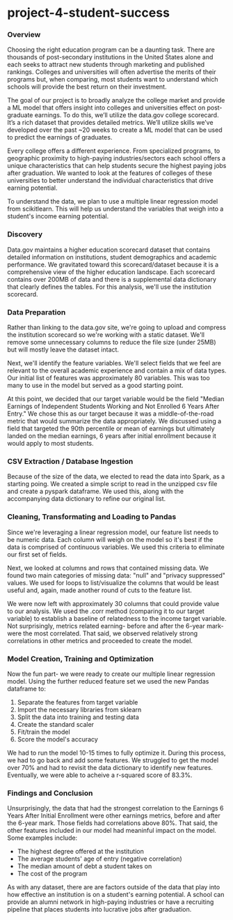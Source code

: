 # project-4-student-success

### Overview
Choosing the right education program can be a daunting task. There are thousands of post-secondary institutions in the United States alone and each seeks to attract new students through marketing and published rankings. Colleges and universities will often advertise the merits of their programs but, when comparing, most students want to understand which schools will provide the best return on their investment.

The goal of our project is to broadly analyze the college market and provide a ML model that offers insight into colleges and universities effect on post-graduate earnings. To do this, we’ll utilize the data.gov college scorecard. It’s a rich dataset that provides detailed metrics. We’ll utilize skills we’ve developed over the past ~20 weeks to create a ML model that can be used to predict the earnings of graduates.

Every college offers a different experience. From specialized programs, to geographic proximity to high-paying industries/sectors each school offers a unique characteristics that can help students secure the highest paying jobs after graduation. We wanted to look at the features of colleges of these universities to better understand the individual characteristics that drive earning potential. 

To understand the data, we plan to use a multiple linear regression model from scikitlearn. This will help us understand the variables that weigh into a student's income earning potential. 

### Discovery
Data.gov maintains a higher education scorecard dataset that contains detailed information on institutions, student demographics and academic performance. We gravitated toward this scorecard/dataset because it is a comprehensive view of the higher education landscape. Each scorecard contains over 200MB of data and there is a supplemental data dictionary that clearly defines the tables. For this analysis, we'll use the institution scorecard.

### Data Preparation
Rather than linking to the data.gov site, we're going to upload and compress the institution scorecard so we're working with a static dataset. We'll remove some unnecessary columns to reduce the file size (under 25MB) but will mostly leave the dataset intact.

Next, we'll identify the feature variables. We'll select fields that we feel are relevant to the overall academic experience and contain a mix of data types. Our initial list of features was approximately 80 variables. This was too many to use in the model but served as a good starting point. 

At this point, we decided that our target variable would be the field "Median Earnings of Independent Students Working and Not Enrolled 6 Years After Entry." We chose this as our target because it was a middle-of-the-road metric that would summarize the data appropriately. We discussed using a field that targeted the 90th percentile or mean of earnings but ultimately landed on the median earnings, 6 years after initial enrollment because it would apply to most students. 

### CSV Extraction / Database Ingestion

Because of the size of the data, we elected to read the data into Spark, as a starting poing. We created a simple script to read in the unzipped csv file and create a pyspark dataframe. We used this, along with the accompanying data dictionary to refine our original list. 

### Cleaning, Transformating and Loading to Pandas
Since we're leveraging a linear regression model, our feature list needs to be numeric data. Each column will weigh on the model so it's best if the data is comprised of continuous variables. We used this criteria to eliminate our first set of fields. 

Next, we looked at columns and rows that contained missing data. We found two main categories of missing data: "null" and "privacy suppressed" values. We used for loops to list/visualize the columns that would be least useful and, again, made another round of cuts to the feature list. 

We were now left with approximately 30 columns that could provide value to our analysis. We used the .corr method (comparing it to our target variable) to establish a baseline of relatedness to the income target variable. Not surprisingly, metrics related earning- before and after the 6-year mark- were the most correlated. That said, we observed relatively strong correlations in other metrics and proceeded to create the model. 

### Model Creation, Training and Optimization
Now the fun part- we were ready to create our multiple linear regression model. Using the further reduced feature set we used the new Pandas dataframe to:
1. Separate the features from target variable
2. Import the necessary libraries from sklearn
3. Split the data into training and testing data
4. Create the standard scaler
5. Fit/train the model
6. Score the model's accuracy

We had to run the model 10-15 times to fully optimize it. During this process, we had to go back and add some features. We struggled to get the model over 70% and had to revisit the data dictionary to identify new features. Eventually, we were able to acheive a r-squared score of 83.3%. 

### Findings and Conclusion
Unsurprisingly, the data that had the strongest correlation to the Earnings 6 Years After Initial Enrollment were other earnings metrics, before and after the 6-year mark. Those fields had correlations above 80%. That said, the other features included in our model had meaninful impact on the model. Some examples include:
* The highest degree offered at the institution
* The average students' age of entry (negative correlation)
* The median amount of debt a student takes on
* The cost of the program

As with any dataset, there are are factors outside of the data that play into how effective an institution is on a student's earning potential. A school can provide an alumni network in high-paying industries or have a recruiting pipeline that places students into lucrative jobs after graduation. 
